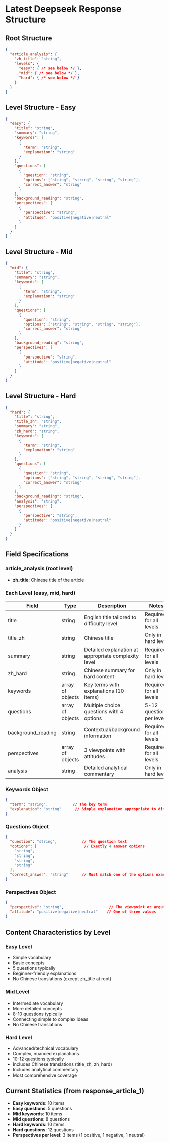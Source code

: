 # Latest Deepseek Response Structure

## Root Structure

```json
{
  "article_analysis": {
    "zh_title": "string",
    "levels": {
      "easy": { /* see below */ },
      "mid": { /* see below */ },
      "hard": { /* see below */ }
    }
  }
}
```

## Level Structure - Easy

```json
{
  "easy": {
    "title": "string",
    "summary": "string",
    "keywords": [
      {
        "term": "string",
        "explanation": "string"
      }
    ],
    "questions": [
      {
        "question": "string",
        "options": ["string", "string", "string", "string"],
        "correct_answer": "string"
      }
    ],
    "background_reading": "string",
    "perspectives": [
      {
        "perspective": "string",
        "attitude": "positive|negative|neutral"
      }
    ]
  }
}
```

## Level Structure - Mid

```json
{
  "mid": {
    "title": "string",
    "summary": "string",
    "keywords": [
      {
        "term": "string",
        "explanation": "string"
      }
    ],
    "questions": [
      {
        "question": "string",
        "options": ["string", "string", "string", "string"],
        "correct_answer": "string"
      }
    ],
    "background_reading": "string",
    "perspectives": [
      {
        "perspective": "string",
        "attitude": "positive|negative|neutral"
      }
    ]
  }
}
```

## Level Structure - Hard

```json
{
  "hard": {
    "title": "string",
    "title_zh": "string",
    "summary": "string",
    "zh_hard": "string",
    "keywords": [
      {
        "term": "string",
        "explanation": "string"
      }
    ],
    "questions": [
      {
        "question": "string",
        "options": ["string", "string", "string", "string"],
        "correct_answer": "string"
      }
    ],
    "background_reading": "string",
    "analysis": "string",
    "perspectives": [
      {
        "perspective": "string",
        "attitude": "positive|negative|neutral"
      }
    ]
  }
}
```

## Field Specifications

### article_analysis (root level)
- **zh_title**: Chinese title of the article

### Each Level (easy, mid, hard)

| Field | Type | Description | Notes |
|-------|------|-------------|-------|
| title | string | English title tailored to difficulty level | Required for all levels |
| title_zh | string | Chinese title | Only in hard level |
| summary | string | Detailed explanation at appropriate complexity level | Required for all levels |
| zh_hard | string | Chinese summary for hard content | Only in hard level |
| keywords | array of objects | Key terms with explanations (10 items) | Required for all levels |
| questions | array of objects | Multiple choice questions with 4 options | 5-12 questions per level |
| background_reading | string | Contextual/background information | Required for all levels |
| perspectives | array of objects | 3 viewpoints with attitudes | Required for all levels |
| analysis | string | Detailed analytical commentary | Only in hard level |

### Keywords Object
```json
{
  "term": "string",           // The key term
  "explanation": "string"      // Simple explanation appropriate to difficulty level
}
```

### Questions Object
```json
{
  "question": "string",           // The question text
  "options": [                     // Exactly 4 answer options
    "string",
    "string",
    "string",
    "string"
  ],
  "correct_answer": "string"      // Must match one of the options exactly
}
```

### Perspectives Object
```json
{
  "perspective": "string",                    // The viewpoint or argument
  "attitude": "positive|negative|neutral"    // One of three values
}
```

## Content Characteristics by Level

### Easy Level
- Simple vocabulary
- Basic concepts
- 5 questions typically
- Beginner-friendly explanations
- No Chinese translations (except zh_title at root)

### Mid Level
- Intermediate vocabulary
- More detailed concepts
- 8-10 questions typically
- Connecting simple to complex ideas
- No Chinese translations

### Hard Level
- Advanced/technical vocabulary
- Complex, nuanced explanations
- 10-12 questions typically
- Includes Chinese translations (title_zh, zh_hard)
- Includes analytical commentary
- Most comprehensive coverage

## Current Statistics (from response_article_1)

- **Easy keywords**: 10 items
- **Easy questions**: 5 questions
- **Mid keywords**: 10 items
- **Mid questions**: 8 questions
- **Hard keywords**: 10 items
- **Hard questions**: 12 questions
- **Perspectives per level**: 3 items (1 positive, 1 negative, 1 neutral)
